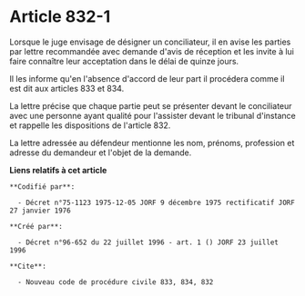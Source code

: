 # Article 832-1

Lorsque le juge envisage de désigner un conciliateur, il en avise les parties par lettre recommandée avec demande d'avis de
réception et les invite à lui faire connaître leur acceptation dans le délai de quinze jours.

Il les informe qu'en l'absence d'accord de leur part il procédera comme il est dit aux articles 833 et 834.

La lettre précise que chaque partie peut se présenter devant le conciliateur avec une personne ayant qualité pour l'assister
devant le tribunal d'instance et rappelle les dispositions de l'article 832.

La lettre adressée au défendeur mentionne les nom, prénoms, profession et adresse du demandeur et l'objet de la demande.

**Liens relatifs à cet article**

	**Codifié par**:

	  - Décret n°75-1123 1975-12-05 JORF 9 décembre 1975 rectificatif JORF 27 janvier 1976

	**Créé par**:

	  - Décret n°96-652 du 22 juillet 1996 - art. 1 () JORF 23 juillet 1996

	**Cite**:

	  - Nouveau code de procédure civile 833, 834, 832
